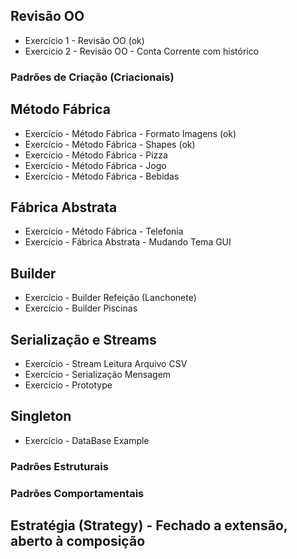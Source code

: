 ## Revisão OO

- Exercício 1 - Revisão OO (ok)
- Exercicio 2 - Revisão OO - Conta Corrente com histórico

### Padrões de Criação (Criacionais)

## Método Fábrica

- Exercício - Método Fábrica - Formato Imagens (ok)
- Exercício - Método Fábrica - Shapes (ok)
- Exercício - Método Fábrica - Pizza
- Exercício - Método Fábrica - Jogo
- Exercício - Método Fábrica - Bebidas

## Fábrica Abstrata 

- Exercício - Método Fábrica - Telefonia
- Exercício - Fábrica Abstrata - Mudando Tema GUI

## Builder

- Exercício - Builder Refeição (Lanchonete)
- Exercício - Builder Piscinas

## Serialização e Streams

- Exercício - Stream Leitura Arquivo CSV
- Exercício - Serialização Mensagem
- Exercício - Prototype

## Singleton

- Exercício - DataBase Example

### Padrões Estruturais

### Padrões Comportamentais

## Estratégia (Strategy) - Fechado a extensão, aberto à composição

